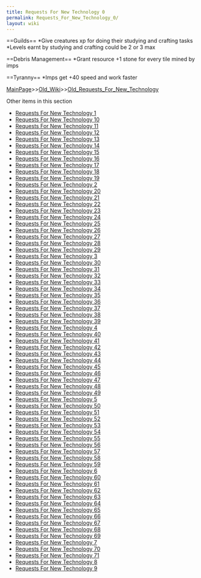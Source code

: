 ```yaml
---
title: Requests For New Technology 0
permalink: Requests_For_New_Technology_0/
layout: wiki
---
```



==Guilds==
*Give creatures xp for doing their studying and crafting tasks
*Levels earnt by studying and crafting could be 2 or 3 max

==Debris Management==
*Grant resource +1 stone for every tile mined by imps

==Tyranny==
*Imps get +40 speed and work faster

[MainPage](/keeperrl_wiki/ "wikilink")>>[Old_Wiki](/keeperrl_wiki/Old_Wiki "wikilink")>>[Old_Requests_For_New_Technology](/keeperrl_wiki/Old_Requests_For_New_Technology "wikilink")

Other items in this section
-    [Requests For New Technology 1](/keeperrl_wiki/Requests_For_New_Technology_1 "wikilink")
-    [Requests For New Technology 10](/keeperrl_wiki/Requests_For_New_Technology_10 "wikilink")
-    [Requests For New Technology 11](/keeperrl_wiki/Requests_For_New_Technology_11 "wikilink")
-    [Requests For New Technology 12](/keeperrl_wiki/Requests_For_New_Technology_12 "wikilink")
-    [Requests For New Technology 13](/keeperrl_wiki/Requests_For_New_Technology_13 "wikilink")
-    [Requests For New Technology 14](/keeperrl_wiki/Requests_For_New_Technology_14 "wikilink")
-    [Requests For New Technology 15](/keeperrl_wiki/Requests_For_New_Technology_15 "wikilink")
-    [Requests For New Technology 16](/keeperrl_wiki/Requests_For_New_Technology_16 "wikilink")
-    [Requests For New Technology 17](/keeperrl_wiki/Requests_For_New_Technology_17 "wikilink")
-    [Requests For New Technology 18](/keeperrl_wiki/Requests_For_New_Technology_18 "wikilink")
-    [Requests For New Technology 19](/keeperrl_wiki/Requests_For_New_Technology_19 "wikilink")
-    [Requests For New Technology 2](/keeperrl_wiki/Requests_For_New_Technology_2 "wikilink")
-    [Requests For New Technology 20](/keeperrl_wiki/Requests_For_New_Technology_20 "wikilink")
-    [Requests For New Technology 21](/keeperrl_wiki/Requests_For_New_Technology_21 "wikilink")
-    [Requests For New Technology 22](/keeperrl_wiki/Requests_For_New_Technology_22 "wikilink")
-    [Requests For New Technology 23](/keeperrl_wiki/Requests_For_New_Technology_23 "wikilink")
-    [Requests For New Technology 24](/keeperrl_wiki/Requests_For_New_Technology_24 "wikilink")
-    [Requests For New Technology 25](/keeperrl_wiki/Requests_For_New_Technology_25 "wikilink")
-    [Requests For New Technology 26](/keeperrl_wiki/Requests_For_New_Technology_26 "wikilink")
-    [Requests For New Technology 27](/keeperrl_wiki/Requests_For_New_Technology_27 "wikilink")
-    [Requests For New Technology 28](/keeperrl_wiki/Requests_For_New_Technology_28 "wikilink")
-    [Requests For New Technology 29](/keeperrl_wiki/Requests_For_New_Technology_29 "wikilink")
-    [Requests For New Technology 3](/keeperrl_wiki/Requests_For_New_Technology_3 "wikilink")
-    [Requests For New Technology 30](/keeperrl_wiki/Requests_For_New_Technology_30 "wikilink")
-    [Requests For New Technology 31](/keeperrl_wiki/Requests_For_New_Technology_31 "wikilink")
-    [Requests For New Technology 32](/keeperrl_wiki/Requests_For_New_Technology_32 "wikilink")
-    [Requests For New Technology 33](/keeperrl_wiki/Requests_For_New_Technology_33 "wikilink")
-    [Requests For New Technology 34](/keeperrl_wiki/Requests_For_New_Technology_34 "wikilink")
-    [Requests For New Technology 35](/keeperrl_wiki/Requests_For_New_Technology_35 "wikilink")
-    [Requests For New Technology 36](/keeperrl_wiki/Requests_For_New_Technology_36 "wikilink")
-    [Requests For New Technology 37](/keeperrl_wiki/Requests_For_New_Technology_37 "wikilink")
-    [Requests For New Technology 38](/keeperrl_wiki/Requests_For_New_Technology_38 "wikilink")
-    [Requests For New Technology 39](/keeperrl_wiki/Requests_For_New_Technology_39 "wikilink")
-    [Requests For New Technology 4](/keeperrl_wiki/Requests_For_New_Technology_4 "wikilink")
-    [Requests For New Technology 40](/keeperrl_wiki/Requests_For_New_Technology_40 "wikilink")
-    [Requests For New Technology 41](/keeperrl_wiki/Requests_For_New_Technology_41 "wikilink")
-    [Requests For New Technology 42](/keeperrl_wiki/Requests_For_New_Technology_42 "wikilink")
-    [Requests For New Technology 43](/keeperrl_wiki/Requests_For_New_Technology_43 "wikilink")
-    [Requests For New Technology 44](/keeperrl_wiki/Requests_For_New_Technology_44 "wikilink")
-    [Requests For New Technology 45](/keeperrl_wiki/Requests_For_New_Technology_45 "wikilink")
-    [Requests For New Technology 46](/keeperrl_wiki/Requests_For_New_Technology_46 "wikilink")
-    [Requests For New Technology 47](/keeperrl_wiki/Requests_For_New_Technology_47 "wikilink")
-    [Requests For New Technology 48](/keeperrl_wiki/Requests_For_New_Technology_48 "wikilink")
-    [Requests For New Technology 49](/keeperrl_wiki/Requests_For_New_Technology_49 "wikilink")
-    [Requests For New Technology 5](/keeperrl_wiki/Requests_For_New_Technology_5 "wikilink")
-    [Requests For New Technology 50](/keeperrl_wiki/Requests_For_New_Technology_50 "wikilink")
-    [Requests For New Technology 51](/keeperrl_wiki/Requests_For_New_Technology_51 "wikilink")
-    [Requests For New Technology 52](/keeperrl_wiki/Requests_For_New_Technology_52 "wikilink")
-    [Requests For New Technology 53](/keeperrl_wiki/Requests_For_New_Technology_53 "wikilink")
-    [Requests For New Technology 54](/keeperrl_wiki/Requests_For_New_Technology_54 "wikilink")
-    [Requests For New Technology 55](/keeperrl_wiki/Requests_For_New_Technology_55 "wikilink")
-    [Requests For New Technology 56](/keeperrl_wiki/Requests_For_New_Technology_56 "wikilink")
-    [Requests For New Technology 57](/keeperrl_wiki/Requests_For_New_Technology_57 "wikilink")
-    [Requests For New Technology 58](/keeperrl_wiki/Requests_For_New_Technology_58 "wikilink")
-    [Requests For New Technology 59](/keeperrl_wiki/Requests_For_New_Technology_59 "wikilink")
-    [Requests For New Technology 6](/keeperrl_wiki/Requests_For_New_Technology_6 "wikilink")
-    [Requests For New Technology 60](/keeperrl_wiki/Requests_For_New_Technology_60 "wikilink")
-    [Requests For New Technology 61](/keeperrl_wiki/Requests_For_New_Technology_61 "wikilink")
-    [Requests For New Technology 62](/keeperrl_wiki/Requests_For_New_Technology_62 "wikilink")
-    [Requests For New Technology 63](/keeperrl_wiki/Requests_For_New_Technology_63 "wikilink")
-    [Requests For New Technology 64](/keeperrl_wiki/Requests_For_New_Technology_64 "wikilink")
-    [Requests For New Technology 65](/keeperrl_wiki/Requests_For_New_Technology_65 "wikilink")
-    [Requests For New Technology 66](/keeperrl_wiki/Requests_For_New_Technology_66 "wikilink")
-    [Requests For New Technology 67](/keeperrl_wiki/Requests_For_New_Technology_67 "wikilink")
-    [Requests For New Technology 68](/keeperrl_wiki/Requests_For_New_Technology_68 "wikilink")
-    [Requests For New Technology 69](/keeperrl_wiki/Requests_For_New_Technology_69 "wikilink")
-    [Requests For New Technology 7](/keeperrl_wiki/Requests_For_New_Technology_7 "wikilink")
-    [Requests For New Technology 70](/keeperrl_wiki/Requests_For_New_Technology_70 "wikilink")
-    [Requests For New Technology 71](/keeperrl_wiki/Requests_For_New_Technology_71 "wikilink")
-    [Requests For New Technology 8](/keeperrl_wiki/Requests_For_New_Technology_8 "wikilink")
-    [Requests For New Technology 9](/keeperrl_wiki/Requests_For_New_Technology_9 "wikilink")
